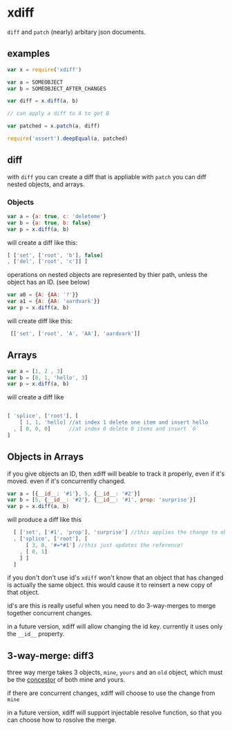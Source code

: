 # xdiff

`diff` and `patch` (nearly) arbitary json documents.

## examples

``` js
var x = require('xdiff')

var a = SOMEOBJECT
var b = SOMEOBJECT_AFTER_CHANGES

var diff = x.diff(a, b)

// can apply a diff to A to get B

var patched = x.patch(a, diff)

require('assert').deepEqual(a, patched)

```

## diff

with `diff` you can create a diff that is appliable with `patch`
you can diff nested objects, and arrays.

### Objects

``` js
var a = {a: true, c: 'deleteme'}
var b = {a: true, b: false}
var p = x.diff(a, b)
```

will create a diff like this:

``` js
[ ['set', ['root', 'b'], false]
, ['del', ['root', 'c']] ]
```

operations on nested objects are represented by thier path, 
unless the object has an ID. (see below)

``` js
var a0 = {A: {AA: '?'}}
var a1 = {A: {AA: 'aardvark'}}
var p = x.diff(a, b)
```

will create diff like this:

``` js
 [['set', ['root', 'A', 'AA'], 'aardvark']]
```

## Arrays

``` js
var a = [1, 2 , 3]
var b = [0, 1, 'hello', 3]
var p = x.diff(a, b)
```

will create a diff like

``` js

[ 'splice', ['root'], [
    [ 1, 1, 'hello] //at index 1 delete one item and insert hello
  , [ 0, 0, 0]      //at index 0 delete 0 items and insert `0`
]
```

## Objects in Arrays

if you give objects an ID, then xdiff will beable to track it properly, even if it's moved.
even if it's concurrently changed.

``` js
var a = [{__id__: '#1'}, 5, {__id__: '#2'}]
var b = [5, {__id__: '#2'}, {__id__: '#1', prop: 'surprise'}]
var p = x.diff(a, b)
```

will produce a diff like this

``` js
  [ ['set', ['#1', 'prop'], 'surprise'] //this applies the change to object #1
  , ['splice', ['root'], [ 
      [ 3, 0, '#=*#1'] //this just updates the reference!
    , [ 0, 1]
    ] ]
  ]

```
if you don't don't use id's `xdiff` won't know that an object that has changed
is actually the same object. this would cause it to reinsert a new copy of that object.

id's are this is really useful when you need to do 3-way-merges to merge together concurrent changes.

in a future version, xdiff will allow changing the id key. currently it uses only the `__id__` property.

## 3-way-merge: diff3

three way merge takes 3 objects, `mine`, `yours` and an `old` object, which must be the [concestor](http://en.wikipedia.org/wiki/Concestor) of both mine and yours.

if there are concurrent changes, xdiff will choose to use the change from `mine`

in a future version, xdiff will support injectable resolve function, so that you can choose how to rosolve the merge.


